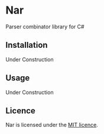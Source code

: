 # Nar

Parser combinator library for C#

## Installation

Under Construction

## Usage

Under Construction

## Licence

Nar is licensed under the [MIT licence](https://github.com/aikawa/Nar/blob/master/LICENSE).
